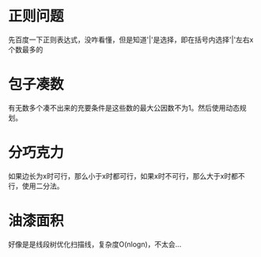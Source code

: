 # 正则问题

先百度一下正则表达式，没咋看懂，但是知道'|'是选择，即在括号内选择'|'左右x个数最多的

# 包子凑数

有无数多个凑不出来的充要条件是这些数的最大公因数不为1。然后使用动态规划。

# 分巧克力

如果边长为x时可行，那么小于x时都可行，如果x时不可行，那么大于x时都不行，使用二分法。

# 油漆面积

好像是是线段树优化扫描线，复杂度O(nlogn)，不太会...